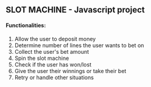 ## SLOT MACHINE - Javascript project

#### Functionalities:

1. Allow the user to deposit money
2. Determine number of lines the user wants to bet on
3. Collect the user's bet amount
4. Spin the slot machine
5. Check if the user has won/lost
6. Give the user their winnings or take their bet
7. Retry or handle other situations

